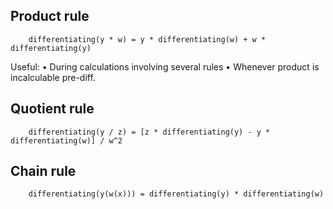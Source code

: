 ## Product rule
```
    differentiating(y * w) = y * differentiating(w) + w * differentiating(y)
```
Useful:
• During calculations involving several rules
• Whenever product is incalculable pre-diff.


## Quotient rule
```
    differentiating(y / z) = [z * differentiating(y) - y * differentiating(w)] / w^2
``` 


## Chain rule
```
    differentiating(y(w(x))) = differentiating(y) * differentiating(w)
```
